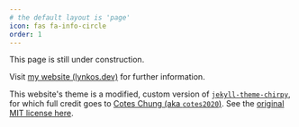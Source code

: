 ```yaml
---
# the default layout is 'page'
icon: fas fa-info-circle
order: 1
---
```

This page is still under construction.

Visit <a target="_blank" title="My personal website" href="https://lynkos.dev">my website (lynkos.dev)</a> for further information.

This website's theme is a modified, custom version of <a target="_blank" href="https://github.com/cotes2020/jekyll-theme-chirpy" title="Link to jekyll-theme-chirpy GitHub repository"><code>jekyll-theme-chirpy</code></a>, for which full credit goes to <a target="_blank" href="https://github.com/cotes2020" title="Link to cotes2020 profile on GitHub">Cotes Chung (aka <code>cotes2020</code>)</a>. See the <a target="_blank" href="https://github.com/cotes2020/chirpy-starter/blob/master/LICENSE" title="Link to Chirpy Jekyll theme's license">original MIT license here</a>.